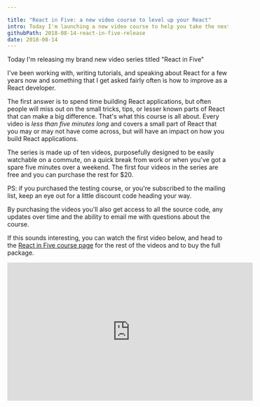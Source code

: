 ```yaml
---

title: "React in Five: a new video course to level up your React"
intro: Today I'm launching a new video course to help you take the next step learning React.
githubPath: 2018-08-14-react-in-five-release
date: 2018-08-14
---
```


Today I'm releasing my brand new video series titled "React in Five"

I've been working with, writing tutorials, and speaking about React for a few
years now and something that I get asked fairly often is how to improve as a
React developer.

The first answer is to spend time building React applications, but often people
will miss out on the small tricks, tips, or lesser known parts of React that can
make a big difference. That's what this course is all about. Every video is
_less than five minutes long_ and covers a small part of React that you may or
may not have come across, but will have an impact on how you build React
applications.

The series is made up of ten videos, purposefully designed to be easily
watchable on a commute, on a quick break from work or when you've got a spare
five minutes over a weekend. The first four videos in the series are free and
you can purchase the rest for $20.

PS: if you purchased the testing course, or you're subscribed to the mailing
list, keep an eye out for a little discount code heading your way.

By purchasing the videos you'll also get access to all the source code, any
updates over time and the ability to email me with questions about the course.

If this sounds interesting, you can watch the first video below, and head to the
[React in Five course page](/react-in-five) for the rest of the videos and to
buy the full package.

<iframe width="560" height="315" src="https://www.youtube.com/embed/8gwpTaCDDzg" frameborder="0" allow="autoplay; encrypted-media" allowfullscreen></iframe>

